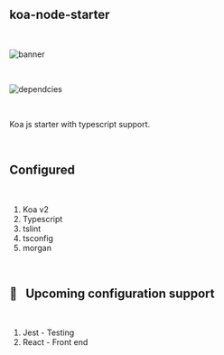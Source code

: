 ## koa-node-starter

<br/>

![banner](https://cdn.jsdelivr.net/gh/skarthikeyan96/node-koa-starter/banner.png)

<br/>

![dependcies](https://david-dm.org/skarthikeyan96/node-koa-starter.svg)

<br/>

Koa js starter with typescript support.

<br/>

## Configured

<br/>

1. Koa v2
2. Typescript
3. tslint
4. tsconfig
5. morgan 

<br/>

##  📅  &nbsp; Upcoming configuration support

<br/>

1. Jest - Testing
2. React - Front end 